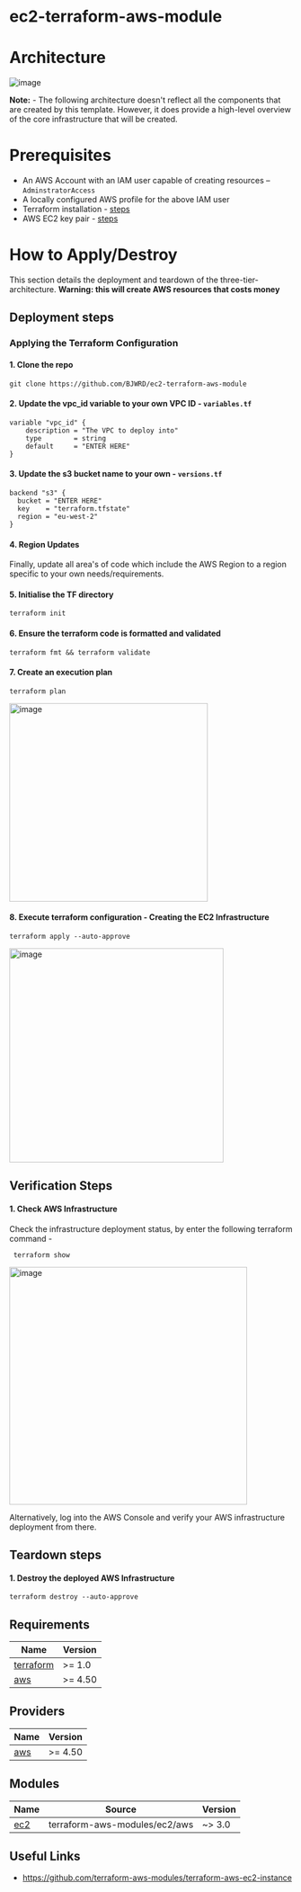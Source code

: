 # ec2-terraform-aws-module


# Architecture

![image](https://user-images.githubusercontent.com/83971386/212936262-2dc8815f-a12c-4580-b642-5e9476a08522.png)

**Note:** - The following architecture doesn't reflect all the components that are created by this template. However, it does provide a high-level overview of the core infrastructure that will be created.

# Prerequisites
* An AWS Account with an IAM user capable of creating resources – `AdminstratorAccess`
* A locally configured AWS profile for the above IAM user
* Terraform installation - [steps](https://learn.hashicorp.com/tutorials/terraform/install-cli)
* AWS EC2 key pair - [steps](https://docs.aws.amazon.com/AWSEC2/latest/UserGuide/ec2-key-pairs.html)

# How to Apply/Destroy
This section details the deployment and teardown of the three-tier-architecture. **Warning: this will create AWS resources that costs money**

## Deployment steps

### Applying the Terraform Configuration

#### 1.	Clone the repo

    git clone https://github.com/BJWRD/ec2-terraform-aws-module
    
#### 2. Update the vpc_id variable to your own VPC ID - `variables.tf`

    variable "vpc_id" {
        description = "The VPC to deploy into"
        type        = string
        default     = "ENTER HERE"
    }
    
#### 3. Update the s3 bucket name to your own - `versions.tf`

    backend "s3" {
      bucket = "ENTER HERE"
      key    = "terraform.tfstate"
      region = "eu-west-2"
    }

#### 4. Region Updates

Finally, update all area's of code which include the AWS Region to a region specific to your own needs/requirements.

#### 5.	Initialise the TF directory

    terraform init

#### 6.	 Ensure the terraform code is formatted and validated 

    terraform fmt && terraform validate

#### 7.	Create an execution plan

    terraform plan

<img width="353" alt="image" src="https://user-images.githubusercontent.com/83971386/212928533-87314b48-7da2-4979-a6ec-28aabcc3676d.png">

#### 8.	Execute terraform configuration - Creating the EC2 Infrastructure

    terraform apply --auto-approve
    
<img width="381" alt="image" src="https://user-images.githubusercontent.com/83971386/212929638-0f0c3e28-251b-4f69-a5af-27cbbe0b3a6c.png">


## Verification Steps 

#### 1. Check AWS Infrastructure
Check the infrastructure deployment status, by enter the following terraform command -

     terraform show

<img width="423" alt="image" src="https://user-images.githubusercontent.com/83971386/212930070-afa1158f-75e2-4ab9-9660-146301e72ae5.png">

Alternatively, log into the AWS Console and verify your AWS infrastructure deployment from there.

## Teardown steps

#### 1.	Destroy the deployed AWS Infrastructure 
`terraform destroy --auto-approve`

## Requirements

| Name | Version |
|------|---------|
| <a name="requirement_terraform"></a> [terraform](#requirement\_terraform) | >= 1.0 |
| <a name="requirement_aws"></a> [aws](#requirement\_aws) | >= 4.50 |

## Providers

| Name | Version |
|------|---------|
| <a name="provider_aws"></a> [aws](#provider\_aws) | >= 4.50 |

## Modules

| Name | Source | Version |
|------|--------|---------|
| <a name="module_ec2"></a> [ec2](#module\_ec2) | terraform-aws-modules/ec2/aws | ~> 3.0 |

## Useful Links

* https://github.com/terraform-aws-modules/terraform-aws-ec2-instance
